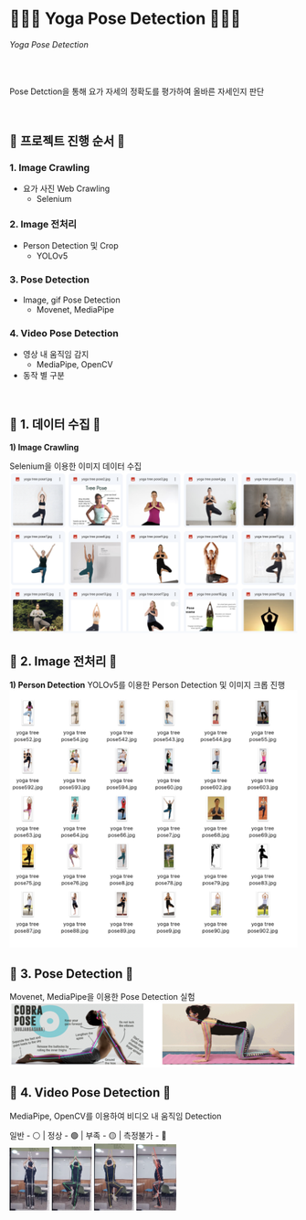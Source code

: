 # 🧘🏻‍♀️ Yoga Pose Detection 🧘🏻‍♀️
###### Yoga Pose Detection
<br>

Pose Detction을 통해 요가 자세의 정확도를 평가하여 올바른 자세인지 판단

<br>

## __📌 프로젝트 진행 순서 📌__
### 1. Image Crawling
* 요가 사진 Web Crawling
    * Selenium
### 2. Image 전처리
* Person Detection 및 Crop
    * YOLOv5
### 3. Pose Detection
* Image, gif Pose Detection
    * Movenet, MediaPipe
### 4. Video Pose Detection
* 영상 내 움직임 감지
    * MediaPipe, OpenCV
* 동작 별 구분

<br>

## __📌 1. 데이터 수집 📌__
__1) Image Crawling__
<!-- <a href="https://drive.google.com/drive/folders/1Ciq-_KrDGRHzgdnoVzq0FdU93TGDZN-B"> 구글 드라이브 </a> -->
Selenium을 이용한 이미지 데이터 수집
<img src="./readme/1-1.png" width="600">
<br>

## __📌 2. Image 전처리 📌__
__1) Person Detection__
YOLOv5를 이용한 Person Detection 및 이미지 크롭 진행
<img src="./readme/3-1.png" width="600">
<br>

## __📌 3. Pose Detection 📌__
Movenet, MediaPipe을 이용한 Pose Detection 실험
<img src="./readme/3-2.png" width="600">
<br>

## __📌 4. Video Pose Detection 📌__
MediaPipe, OpenCV를 이용하여 비디오 내 움직임 Detection
<!-- 평상시 - 흰색 | 정상 - 초록색 | 부족 - 노란색 | 측정불가 - 빨간색 -->
일반 - ⚪️ | 정상 - 🟢 | 부족 - 🟡 | 측정불가 - 🔴
<br>
<img src="./readme/2-1.png" width="70"> <img src="./readme/2-2.png" width="70"> <img src="./readme/2-3.png" width="70"> <img src="./readme/2-4.png" width="70">
<br>
<br>

